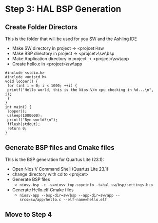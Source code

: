 # Step 3: HAL BSP Generation

## Create Folder Directors
This is the folder that will be used for you SW and the Ashling IDE
* Make SW directory in project -> \<projcet\>\sw
* Make BSP directory in project -> \<projcet\>\sw\bsp
* Make Application directory in project -> \<projcet\>\sw\app
* Create hello.c in \<projcet\>\sw\app
```
#include <stdio.h>
#include <unistd.h>
void looper() {
 for (int i = 0; i < 1000; ++i) {
 printf("Hello world, this is the Nios V/m cpu checking in %d...\n",
i);
 }
}
int main() {
 looper();
 usleep(1000000);
 printf("Bye world!\n");
 fflush(stdout);
 return 0;
}
```

## Generate BSP files and Cmake files
This is the BSP generation for Quartus Lite (23.1):
* Open Nios V Command Shell (Quartus Lite 23.1)
* change directory with cd to \<projcet\>
* Generate BSP files
  * `niosv-bsp -c -s=niosv_top.sopcinfo -t=hal sw/bsp/settings.bsp`
* Generate Hello.elf Cmake files
  * `niosv-app --bsp-dir=sw/bsp --app-dir=sw/app --srcs=sw/app/hello.c --elf-name=hello.elf`


## Move to Step 4